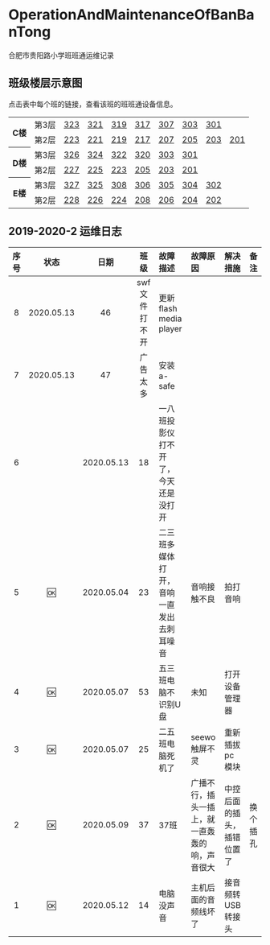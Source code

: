 # OperationAndMaintenanceOfBanBanTong
合肥市贵阳路小学班班通运维记录

## 班级楼层示意图
点击表中每个班的链接，查看该班的班班通设备信息。

<table>
  <tr>
    <th rowspan="2">C楼</th>
    <td>第3层</td>
    <td><a href="./C323/readme.md">323</a></td>
    <td><a href="./C321/readme.md">321</a></td>
    <td><a href="./C319/readme.md">319</a></td>
    <td><a href="./C317/readme.md">317</a></td>
    <td><a href="./C307/readme.md">307</a></td>
    <td><a href="./C303/readme.md">303</a></td>
    <td><a href="./C301/readme.md">301</a></td>

  </tr>
  <tr>
    <td>第2层</td>
    <td><a href="./C223/readme.md">223</a></td>
    <td><a href="./C221/readme.md">221</a></td>
    <td><a href="./C219/readme.md">219</a></td>
    <td><a href="./C217/readme.md">217</a></td>
    <td><a href="./C207/readme.md">207</a></td>
    <td><a href="./C205/readme.md">205</a></td>
    <td><a href="./C203/readme.md">203</a></td>
    <td><a href="./C201/readme.md">201</a></td>

  </tr>
  <tr>
    <th rowspan="2">D楼</th>
    <td>第3层</td>
    <td><a href="./D326/readme.md">326</a></td>
    <td><a href="./D324/readme.md">324</a></td>
    <td><a href="./D322/readme.md">322</a></td>
    <td><a href="./D320/readme.md">320</a></td>
    <td><a href="./D303/readme.md">303</a></td>
    <td><a href="./D301/readme.md">301</a></td>

  </tr>
  <tr>
    <td>第2层</td>
    <td><a href="./D227/readme.md">227</a></td>
    <td><a href="./D225/readme.md">225</a></td>
    <td><a href="./D223/readme.md">223</a></td>
    <td><a href="./D205/readme.md">205</a></td>
    <td><a href="./D203/readme.md">203</a></td>
    <td><a href="./D201/readme.md">201</a></td>

  </tr>
  <tr>
    <th rowspan="2">E楼</th>
    <td>第3层</td>
    <td><a href="./E327/readme.md">327</a></td>
    <td><a href="./E325/readme.md">325</a></td>
    <td><a href="./E308/readme.md">308</a></td>
    <td><a href="./E306/readme.md">306</a></td>
    <td><a href="./E305/readme.md">305</a></td>
    <td><a href="./E304/readme.md">304</a></td>
    <td><a href="./E302/readme.md">302</a></td>

  </tr>
  <tr>
    <td>第2层</td>
    <td><a href="./E228/readme.md">228</a></td>
    <td><a href="./E226/readme.md">226</a></td>
    <td><a href="./E224/readme.md">224</a></td>
    <td><a href="./E208/readme.md">208</a></td>
    <td><a href="./E206/readme.md">206</a></td>
    <td><a href="./E204/readme.md">204</a></td>
    <td><a href="./E202/readme.md">202</a></td>

  </tr>
</table>

## 2019-2020-2 运维日志

|序号|状态|日期|班级|故障描述|故障原因|解决措施|备注|
| :---: | :---: | :---: | :---: |:--- |:--- |:--- | :---: |
|8|2020.05.13|46|swf文件打不开|更新flash media player|
|7|2020.05.13|47|广告太多|安装a-safe|
|6||2020.05.13|18|一八班投影仪打不开了，今天还是没打开||
|5|:ok:|2020.05.04|23|二三班多媒体打开，音响一直发出去刺耳噪音|音响接触不良|拍打音响|
|4|:ok:|2020.05.07|53|五三班电脑不识别U盘|未知|打开设备管理器|
|3|:ok:|2020.05.07|25|二五班电脑死机了|seewo触屏不灵|重新插拔pc模块||
|2|:ok:|2020.05.09|37|37班|广播不行，插头一插上，就一直轰轰的响，声音很大|中控后面的插头，插错位置了|换个插孔||
|1|:ok:|2020.05.12|14|电脑没声音|主机后面的音频线坏了|接音频转USB转接头||

